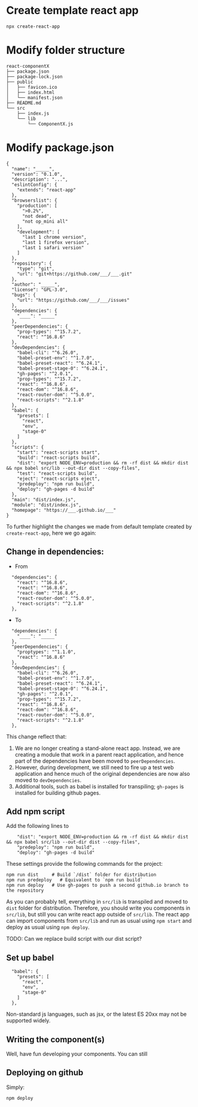 # Create template react app
```
npx create-react-app
```

# Modify folder structure
```
react-componentX
├── package.json
├── package-lock.json
├── public
│   ├── favicon.ico
│   ├── index.html
│   └── manifest.json
├── README.md
└── src
    ├── index.js
    └── lib
        └── ComponentX.js
```

# Modify package.json
```
{
  "name": "_____",
  "version": "0.1.0",
  "description": "...",
  "eslintConfig": {
    "extends": "react-app"
  },
  "browserslist": {
    "production": [
      ">0.2%",
      "not dead",
      "not op_mini all"
    ],
    "development": [
      "last 1 chrome version",
      "last 1 firefox version",
      "last 1 safari version"
    ]
  },
  "repository": {
    "type": "git",
    "url": "git+https://github.com/___/___.git"
  },
  "author": "_____",
  "license": "GPL-3.0",
  "bugs": {
    "url": "https://github.com/___/___/issues"
  },
  "dependencies": {
    "____": "_____"
  },
  "peerDependencies": {
    "prop-types": "^15.7.2",
    "react": "^16.8.6"
  },
  "devDependencies": {
    "babel-cli": "^6.26.0",
    "babel-preset-env": "^1.7.0",
    "babel-preset-react": "^6.24.1",
    "babel-preset-stage-0": "^6.24.1",
    "gh-pages": "^2.0.1",
    "prop-types": "^15.7.2",
    "react": "^16.8.6",
    "react-dom": "^16.8.6",
    "react-router-dom": "^5.0.0",
    "react-scripts": "^2.1.8"
  },
  "babel": {
    "presets": [
      "react",
      "env",
      "stage-0"
    ]
  },
  "scripts": {
    "start": "react-scripts start",
    "build": "react-scripts build",
    "dist": "export NODE_ENV=production && rm -rf dist && mkdir dist && npx babel src/lib --out-dir dist --copy-files",
    "test": "react-scripts build",
    "eject": "react-scripts eject",
    "predeploy": "npm run build",
    "deploy": "gh-pages -d build"
  },
  "main": "dist/index.js",
  "module": "dist/index.js",
  "homepage": "https://___.github.io/___"
}
```

To further highlight the changes we made from default template created by `create-react-app`, here we go again:

## Change in dependencies:
* From
```
  "dependencies": {
    "react": "^16.8.6",
    "react": "^16.8.6",
    "react-dom": "^16.8.6",
    "react-router-dom": "^5.0.0",
    "react-scripts": "^2.1.8"
  },
```
* To
```
  "dependencies": {
    "____": "_____"
  },
  "peerDependencies": {
    "proptypes": "^1.1.0",
    "react": "^16.8.6"
  },
  "devDependencies": {
    "babel-cli": "^6.26.0",
    "babel-preset-env": "^1.7.0",
    "babel-preset-react": "^6.24.1",
    "babel-preset-stage-0": "^6.24.1",
    "gh-pages": "^2.0.1",
    "prop-types": "^15.7.2",
    "react": "^16.8.6",
    "react-dom": "^16.8.6",
    "react-router-dom": "^5.0.0",
    "react-scripts": "^2.1.8"
  },
```

This change reflect that:
1) We are no longer creating a stand-alone react app. Instead, we are creating a module that work in a parent react application, and hence part of the dependencies have been moved to `peerDependencies`.
2) However, during development, we still need to fire up a test web application and hence much of the original dependencies are now also moved to `devDependencies`.
3) Additional tools, such as babel is installed for transpiling; `gh-pages` is installed for building github pages.

## Add npm script
Add the following lines to 
```
    "dist": "export NODE_ENV=production && rm -rf dist && mkdir dist && npx babel src/lib --out-dir dist --copy-files",
    "predeploy": "npm run build",
    "deploy": "gh-pages -d build"
```
These settings provide the following commands for the project:
```
npm run dist     # Build `/dist` folder for distribution
npm run predeploy   # Equivalent to `npm run build`
npm run deploy   # Use gh-pages to push a second github.io branch to the repository
```
As you can probably tell, everything in `src/lib` is transpiled and moved to `dist` folder for distribution. Therefore, you should write you components in `src/lib`, but still you can write react app outside of `src/lib`. The react app can import components from `src/lib` and run as usual using `npm start` and deploy as usual using `npm deploy`.

TODO: Can we replace build script with our dist script?

## Set up babel
```
  "babel": {
    "presets": [
      "react",
      "env",
      "stage-0"
    ]
  },
```
Non-standard js languages, such as jsx, or the latest ES 20xx may not be supported widely.

## Writing the component(s)
Well, have fun developing your components. You can still 

## Deploying on github
Simply:
```
npm deploy
```
